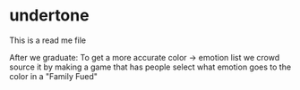 undertone
=========
This is a read me file

After we graduate: To get a more accurate color -> emotion list we crowd source it by making a game that has people select what emotion goes to the color in a "Family Fued"